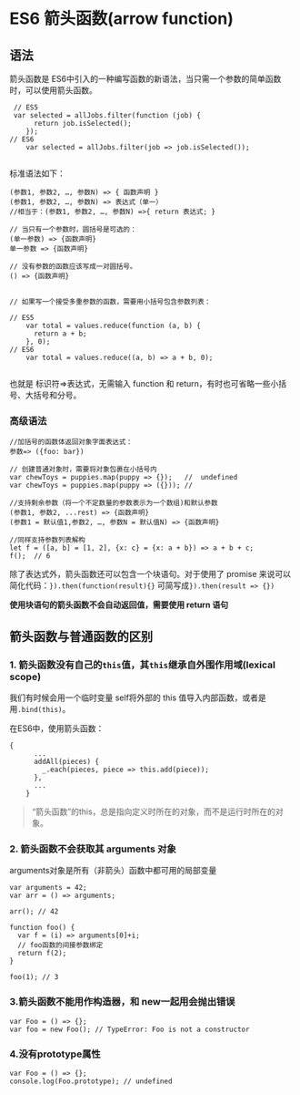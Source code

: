 # ES6 箭头函数(arrow function)

## 语法

箭头函数是 ES6中引入的一种编写函数的新语法，当只需一个参数的简单函数时，可以使用箭头函数。

```
 // ES5
 var selected = allJobs.filter(function (job) {
      return job.isSelected();
    });
// ES6
    var selected = allJobs.filter(job => job.isSelected());
    
```

标准语法如下：

```
(参数1, 参数2, …, 参数N) => { 函数声明 }
(参数1, 参数2, …, 参数N) => 表达式（单一）
//相当于：(参数1, 参数2, …, 参数N) =>{ return 表达式; }

// 当只有一个参数时，圆括号是可选的：
(单一参数) => {函数声明}
单一参数 => {函数声明}

// 没有参数的函数应该写成一对圆括号。
() => {函数声明}


// 如果写一个接受多重参数的函数，需要用小括号包含参数列表：

// ES5
    var total = values.reduce(function (a, b) {
      return a + b;
    }, 0);
// ES6
    var total = values.reduce((a, b) => a + b, 0);
    
```

也就是 标识符=>表达式，无需输入 function 和 return，有时也可省略一些小括号、大括号和分号。

### 高级语法

```
//加括号的函数体返回对象字面表达式：
参数=> ({foo: bar})

// 创建普通对象时，需要将对象包裹在小括号内
var chewToys = puppies.map(puppy => {});   //  undefined
var chewToys = puppies.map(puppy => ({})); //
    
//支持剩余参数（将一个不定数量的参数表示为一个数组)和默认参数
(参数1, 参数2, ...rest) => {函数声明}
(参数1 = 默认值1,参数2, …, 参数N = 默认值N) => {函数声明}

//同样支持参数列表解构
let f = ([a, b] = [1, 2], {x: c} = {x: a + b}) => a + b + c;
f();  // 6
```

除了表达式外，箭头函数还可以包含一个块语句。对于使用了 promise 来说可以简化代码：`}).then(function(result){}` 可简写成`}).then(result => {})`

**使用块语句的箭头函数不会自动返回值，需要使用 return 语句**

## 箭头函数与普通函数的区别

### 1. 箭头函数没有自己的`this`值，其`this`继承自外围作用域(lexical scope)

我们有时候会用一个临时变量 self将外部的 this 值导入内部函数，或者是用`.bind(this)`。

在ES6中，使用箭头函数：

```
{
      ...
      addAll(pieces) {
        _.each(pieces, piece => this.add(piece));
      },
      ...
    }
```
>“箭头函数”的this，总是指向定义时所在的对象，而不是运行时所在的对象。

### 2. 箭头函数不会获取其 arguments 对象
arguments对象是所有（非箭头）函数中都可用的局部变量


```
var arguments = 42;
var arr = () => arguments;

arr(); // 42

function foo() {
  var f = (i) => arguments[0]+i; 
  // foo函数的间接参数绑定
  return f(2);
}

foo(1); // 3
```

### 3.箭头函数不能用作构造器，和 new一起用会抛出错误

```
var Foo = () => {};
var foo = new Foo(); // TypeError: Foo is not a constructor
```

### 4.没有prototype属性

```
var Foo = () => {};
console.log(Foo.prototype); // undefined
```
